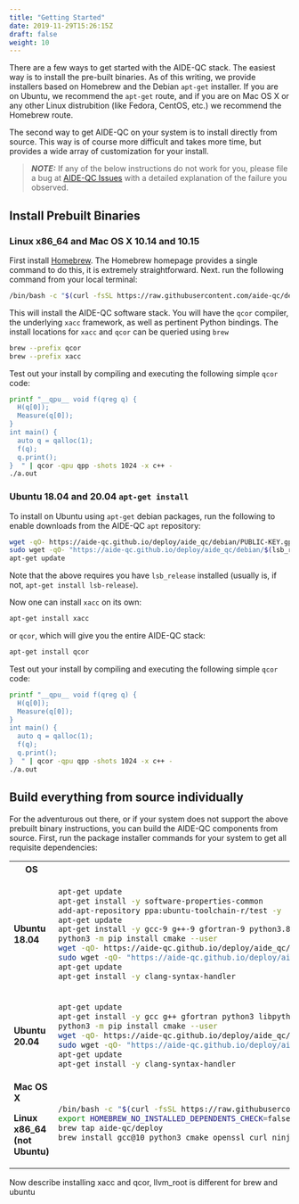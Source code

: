 ```yaml
---
title: "Getting Started"
date: 2019-11-29T15:26:15Z
draft: false
weight: 10
---
```

There are a few ways to get started with the AIDE-QC stack. The easiest way is to install the pre-built binaries. As of this writing, we provide installers based on Homebrew and the Debian `apt-get` installer. If you are on Ubuntu, we recommend the `apt-get` route, and if you are on Mac OS X or any other Linux distrubition (like Fedora, CentOS, etc.) we recommend the Homebrew route. 

The second way to get AIDE-QC on your system is to install directly from source. This way is of course more difficult and takes more time, but provides a wide array of customization for your install. 

> **_NOTE:_** If any of the below instructions do not work for you, please file a bug at [AIDE-QC Issues](https://github.com/aide-qc/aide-qc/issues) with a detailed explanation of the failure you observed. 

## Install Prebuilt Binaries
### Linux x86_64 and Mac OS X 10.14 and 10.15
First install [Homebrew](https://brew.sh). The Homebrew homepage provides a single command to do this, it is extremely straightforward. Next. run the following command from your local terminal:
```sh
/bin/bash -c "$(curl -fsSL https://raw.githubusercontent.com/aide-qc/deploy/master/aide_qc/homebrew/install.sh)"
``` 
This will install the AIDE-QC software stack. You will have the `qcor` compiler, the underlying `xacc` framework, as well as pertinent Python bindings. The install locations for `xacc` and `qcor` can be queried using `brew`
```sh
brew --prefix qcor
brew --prefix xacc
```

Test out your install by compiling and executing the following simple `qcor` code:
```sh
printf "__qpu__ void f(qreg q) {
  H(q[0]);
  Measure(q[0]);
}
int main() {
  auto q = qalloc(1);
  f(q);
  q.print();
}  " | qcor -qpu qpp -shots 1024 -x c++ -
./a.out
```

### Ubuntu 18.04 and 20.04 `apt-get install`
To install on Ubuntu using `apt-get` debian packages, run the following to enable downloads from the AIDE-QC `apt` repository:

```sh
wget -qO- https://aide-qc.github.io/deploy/aide_qc/debian/PUBLIC-KEY.gpg | sudo apt-key add -
sudo wget -qO- "https://aide-qc.github.io/deploy/aide_qc/debian/$(lsb_release -cs)/aide-qc.list" > /etc/apt/sources.list.d/aide-qc.list
apt-get update
```
Note that the above requires you have `lsb_release` installed (usually is, if not, `apt-get install lsb-release`).

Now one can install `xacc` on its own:
```sh
apt-get install xacc
```
or `qcor`, which will give you the entire AIDE-QC stack:
```sh
apt-get install qcor
```
Test out your install by compiling and executing the following simple `qcor` code:
```sh
printf "__qpu__ void f(qreg q) {
  H(q[0]);
  Measure(q[0]);
}
int main() {
  auto q = qalloc(1);
  f(q);
  q.print();
}  " | qcor -qpu qpp -shots 1024 -x c++ -
./a.out
```

## Build everything from source individually
For the adventurous out there, or if your system does not support the above prebuilt binary instructions, you can build the AIDE-QC components from source. First, run the package installer commands for your system to get all requisite dependencies:

<table>
<tr>
<th>OS</th>
<th>Command</th>
</tr>
<tr>
<td>
<b>
Ubuntu 18.04
</b>
</td>
<td>

```bash
apt-get update
apt-get install -y software-properties-common 
add-apt-repository ppa:ubuntu-toolchain-r/test -y 
apt-get update 
apt-get install -y gcc-9 g++-9 gfortran-9 python3.8 libpython3.8-dev python3-pip libcurl4-openssl-dev libssl-dev liblapack-dev libblas-dev ninja-build lsb-release
python3 -m pip install cmake --user 
wget -qO- https://aide-qc.github.io/deploy/aide_qc/debian/PUBLIC-KEY.gpg | sudo apt-key add -
sudo wget -qO- "https://aide-qc.github.io/deploy/aide_qc/debian/$(lsb_release -cs)/aide-qc.list" > /etc/apt/sources.list.d/aide-qc.list
apt-get update
apt-get install -y clang-syntax-handler
``` 
</td>
</tr>
<tr>
<td>
<b>
Ubuntu 20.04
</b>
</td>
<td>

```bash
apt-get update
apt-get install -y gcc g++ gfortran python3 libpython3-dev python3-pip libcurl4-openssl-dev libssl-dev liblapack-dev libblas-dev ninja-build lsb-release
python3 -m pip install cmake --user 
wget -qO- https://aide-qc.github.io/deploy/aide_qc/debian/PUBLIC-KEY.gpg | sudo apt-key add -
sudo wget -qO- "https://aide-qc.github.io/deploy/aide_qc/debian/$(lsb_release -cs)/aide-qc.list" > /etc/apt/sources.list.d/aide-qc.list
apt-get update
apt-get install -y clang-syntax-handler
``` 
</td>
</tr>
<tr>
<td>
<b>
Mac OS X

Linux x86_64 (not Ubuntu)
</b>
</td>
<td>

```bash
/bin/bash -c "$(curl -fsSL https://raw.githubusercontent.com/Homebrew/install/master/install.sh)"
export HOMEBREW_NO_INSTALLED_DEPENDENTS_CHECK=false
brew tap aide-qc/deploy
brew install gcc@10 python3 cmake openssl curl ninja llvm-csp
``` 
</td>
</tr>
</table>

Now describe installing xacc and qcor, llvm_root is different for brew and ubuntu
